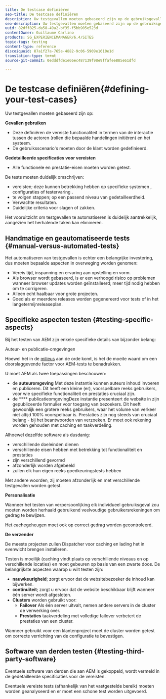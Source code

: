```yaml
---
title: De testcase definiëren
seo-title: De testcase definiëren
description: Uw testgevallen moeten gebaseerd zijn op de gebruiksgevallen en de gedetailleerde specificaties van de eisen
seo-description: Uw testgevallen moeten gebaseerd zijn op de gebruiksgevallen en de gedetailleerde specificaties van de eisen
uuid: 82dff825-da58-49a2-bf35-f5bb905e523d
contentOwner: Guillaume Carlino
products: SG_EXPERIENCEMANAGER/6.4/SITES
topic-tags: testing
content-type: reference
discoiquuid: 87a1f27a-765e-4882-9c06-5909e1610e1d
translation-type: tm+mt
source-git-commit: 0edddfde1e66ec487139f98e9ffafee885e61dfd

---
```



# De testcase definiëren{#defining-your-test-cases}

Uw testgevallen moeten gebaseerd zijn op:

**Gevallen gebruiken**

* Deze definiëren de vereiste functionaliteit in termen van de interactie tussen de actoren (rollen die bepaalde handelingen initiëren) en het systeem.
* De gebruiksscenario&#39;s moeten door de klant worden gedefinieerd.

**Gedetailleerde specificaties voor vereisten**

* Alle functionele en prestatie-eisen moeten worden getest.

De tests moeten duidelijk omschrijven:

* vereisten; deze kunnen betrekking hebben op specifieke systemen , configuraties of testervaring .
* te volgen stappen; op een passend niveau van gedetailleerdheid.
* Verwachte resultaten.
* Duidelijke criteria voor slagen of zakken.

Het vooruitzicht om testgevallen te automatiseren is duidelijk aantrekkelijk, aangezien het herhalende taken kan elimineren.

## Handmatige en geautomatiseerde tests {#manual-versus-automated-tests}

Het automatiseren van testgevallen is echter een belangrijke investering, dus moeten bepaalde aspecten in overweging worden genomen:

* Vereis tijd, inspanning en ervaring aan opstelling en vorm.
* Als browser wordt gebaseerd, is er een verhoogd risico op problemen wanneer browser updates worden geïnstalleerd; meer tijd nodig hebben om te corrigeren.
* Alleen echt haalbaar voor grote projecten.
* Goed als er meerdere releases worden gegenereerd voor tests of in het langetermijnreleaseplan.

## Specifieke aspecten testen {#testing-specific-aspects}

Bij het testen van AEM zijn enkele specifieke details van bijzonder belang:

Auteur- en publicatie-omgevingen

Hoewel het in de [milieus](/help/sites-developing/the-basics.md#environments) aan de orde komt, is het de moeite waard om een doorslaggevende factor voor AEM-tests te benadrukken.

U moet AEM als twee toepassingen beschouwen:

* de **auteuromgeving** Met deze instantie kunnen auteurs inhoud invoeren en publiceren.
Dit heeft een kleine (er), voorspelbare reeks gebruikers, voor wie specifieke functionaliteit en prestaties cruciaal zijn.
* de **** publicatieomgevingDeze instantie presenteert de website in zijn gepubliceerde formulier voor toegang van bezoekers.
Dit heeft gewoonlijk een grotere reeks gebruikers, waar het volume van verkeer niet altijd 100% voorspelbaar is. Prestaties zijn nog steeds van cruciaal belang - bij het beantwoorden van verzoeken. Er moet ook rekening worden gehouden met caching en taakverdeling.

Alhoewel dezelfde software als dusdanig:

* verschillende doeleinden dienen
* verschillende eisen hebben met betrekking tot functionaliteit en prestaties
* zijn verschillend gevormd
* afzonderlijk worden afgebeeld
* zullen elk hun eigen reeks goedkeuringstests hebben

Met andere woorden, zij moeten afzonderlijk en met verschillende testgevallen worden getest.

**Personalisatie**

Wanneer het testen van verpersoonlijking elk individueel gebruiksgeval zou moeten worden herhaald gebruikend veelvoudige gebruikersrekeningen om gedrag te bewijzen.

Het cachegeheugen moet ook op correct gedrag worden gecontroleerd.

**De verzender**

De meeste projecten zullen Dispatcher voor caching en lading het in evenwicht brengen installeren.

Testen is moeilijk (caching vindt plaats op verschillende niveaus en op verschillende locaties) en moet gebeuren op basis van een zwarte doos. De belangrijkste aspecten waarop u wilt testen zijn:

* **nauwkeurigheid**; zorgt ervoor dat de websitebezoeker de inhoud kan bijwerken.
* **continuïteit**; zorgt u ervoor dat de website beschikbaar blijft wanneer één server wordt afgesloten.
* **Clusters** worden gebruikt voor:
   * **Failover** Als één server uitvalt, nemen andere servers in de cluster de verwerking over.
   * **Prestaties** taakverdeling met volledige failover verbetert de prestaties van een cluster.

Wanneer gebruikt voor een klantenproject moet de cluster worden getest om correcte verrichting van de configuratie te bevestigen.

## Software van derden testen {#testing-third-party-software}

Eventuele software van derden die aan AEM is gekoppeld, wordt vermeld in de gedetailleerde specificaties voor de vereisten.

Eventuele vereiste tests (afhankelijk van het vastgestelde bereik) moeten worden geanalyseerd en er moet een schone test worden uitgevoerd.
